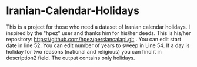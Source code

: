 # Iranian-Calendar-Holidays
This is a project for those who need a dataset of Iranian calendar holidays.
I inspired by the "hpez" user and thanks him for his/her deeds. This is his/her repository: https://github.com/hpez/persiancalapi.git .
You can edit start date in line 52.
You can edit number of years to sweep in Line 54.
If a day is holiday for two reasons (national and religious) you can find it in description2 field.
The output contains only holidays.
